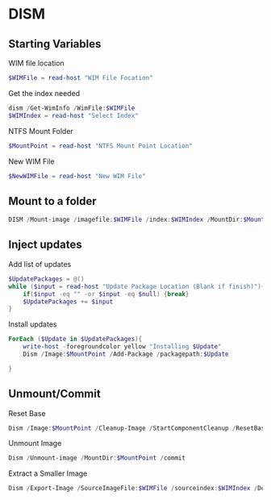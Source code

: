 # DISM

## Starting Variables

WIM file location
```powershell
$WIMFile = read-host "WIM File Focation"
```

Get the index needed
```powershell
dism /Get-WimInfo /WimFile:$WIMFile
$WIMIndex = read-host "Select Index"
```
NTFS Mount Folder
```powershell
$MountPoint = read-host "NTFS Mount Point Location"
```
New WIM File

```powershell
$NewWIMFile = read-host "New WIM File"
```

## Mount to a folder
```powershell
DISM /Mount-image /imagefile:$WIMFile /index:$WIMIndex /MountDir:$MountPoint
```

## Inject updates

Add list of updates
```powershell
$UpdatePackages = @()
while ($input = read-host "Update Package Location (Blank if finish)"){
    if($input -eq "" -or $input -eq $null) {break}
    $UpdatePackages += $input
}

```

Install updates
```powershell
ForEach ($Update in $UpdatePackages){
    write-host -foregroundcolor yellow "Installing $Update"
    Dism /Image:$MountPoint /Add-Package /packagepath:$Update

}
```

## Unmount/Commit

Reset Base
```powershell
Dism /Image:$MountPoint /Cleanup-Image /StartComponentCleanup /ResetBase
```

Unmount Image

```powershell
Dism /Unmount-image /MountDir:$MountPoint /commit
```

Extract a Smaller Image

```powershell
Dism /Export-Image /SourceImageFile:$WIMFile /sourceindex:$WIMIndex /DestinationImageFile:$NewWIMFile /compress:max /checkintegrity
```
